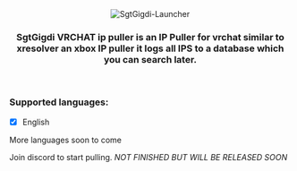 <div align=center>
  <img src="" alt="SgtGigdi-Launcher">

  ### SgtGigdi VRCHAT ip puller is an IP Puller for vrchat similar to xresolver an xbox IP puller it logs all IPS to a database which you can search later.
  
</div>
<br>

### Supported languages:
 - [x] English

More languages soon to come

Join discord to start pulling.
*NOT FINISHED BUT WILL BE RELEASED SOON*
